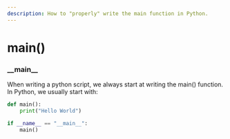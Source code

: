 ```yaml
---
description: How to "properly" write the main function in Python.
---
```


# main\(\)

### \_\_main\_\_

When writing a python script, we always start at writing the main\(\) function. In Python, we usually start with:

```python
def main():
    print("Hello World")

if __name__ == "__main__":
    main()
```

